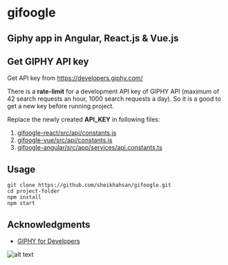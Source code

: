 # gifoogle

## Giphy app in Angular, React.js & Vue.js


## Get GIPHY API key

Get API key from https://developers.giphy.com/

There is a **rate-limit** for a development API key of GIPHY API (maximum of 42 search requests an hour, 1000 search requests a day). So it is a good to get a new key before running project.

Replace the newly created **API_KEY** in following files:

1. [gifoogle-react/src/api/constants.js](https://github.com/sheikhahsan/gifoogle/blob/master/gifoogle-react/src/api/constants.js)
2. [gifoogle-vue/src/api/constants.js](https://github.com/sheikhahsan/gifoogle/blob/master/gifoogle-vue/src/api/constants.js)
3. [gifoogle-angular/src/app/services/api.constants.ts](https://github.com/sheikhahsan/gifoogle/blob/master/gifoogle-angular/src/app/services/api.constants.ts)

## Usage
```
git clone https://github.com/sheikhahsan/gifoogle.git
cd project-folder
npm install
npm start
```

## Acknowledgments
- [GIPHY for Developers](https://developers.giphy.com/)

![alt text](https://user-images.githubusercontent.com/19500703/54367393-1b61a900-4694-11e9-9d48-f92844863010.png)
